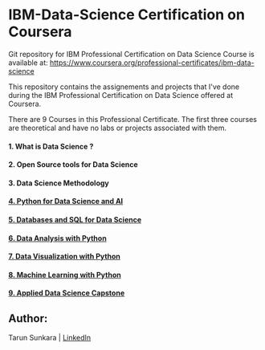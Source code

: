 # IBM-Data-Science Certification on Coursera

Git repository for IBM Professional Certification on Data Science
Course is available at: https://www.coursera.org/professional-certificates/ibm-data-science

This repository contains the assignements and projects that I've done during the IBM Professional Certification on Data Science offered at Coursera.

There are 9 Courses in this Professional Certificate. The first three courses are theoretical and have no labs or projects associated with them.

#### 1. What is Data Science ?
#### 2. Open Source tools for Data Science
#### 3. Data Science Methodology
#### [4. Python for Data Science and AI](https://github.com/Tarun-7/IBM-Data-Science/tree/master/4.%20Python%20for%20Data%20Science%20and%20AI)
#### [5. Databases and SQL for Data Science](https://github.com/Tarun-7/IBM-Data-Science/tree/master/5.%20Databases%20and%20SQL%20for%20Data%20Science)
#### [6. Data Analysis with Python](https://github.com/Tarun-7/IBM-Data-Science/tree/master/6.Data%20Analysis%20with%20Python)
#### [7. Data Visualization with Python](https://github.com/Tarun-7/IBM-Data-Science/tree/master/7.%20Data%20Visualization%20with%20Python)
#### [8. Machine Learning with Python](https://github.com/Tarun-7/IBM-Data-Science/tree/master/8.%20Machine%20Learning%20with%20Python)
#### [9. Applied Data Science Capstone](https://github.com/Tarun-7/IBM-Data-Science/tree/master/Applied%20Data%20Science%20Capstone)



## Author:
Tarun Sunkara | [LinkedIn](https://www.linkedin.com/in/tarunkumar-sunkara/)

